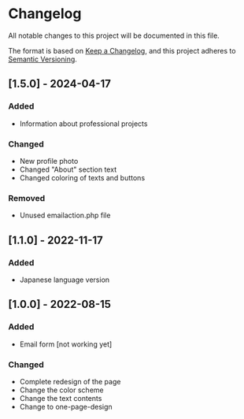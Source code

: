 # Changelog

All notable changes to this project will be documented in this file.

The format is based on [Keep a Changelog](https://keepachangelog.com/en/1.1.0/),
and this project adheres to [Semantic Versioning](https://semver.org/spec/v2.0.0.html).


## [1.5.0] - 2024-04-17

### Added

- Information about professional projects

### Changed

- New profile photo
- Changed "About" section text
- Changed coloring of texts and buttons

### Removed

- Unused emailaction.php file

## [1.1.0] - 2022-11-17

### Added

- Japanese language version

## [1.0.0] - 2022-08-15

### Added

- Email form [not working yet]

### Changed

- Complete redesign of the page
- Change the color scheme
- Change the text contents 
- Change to one-page-design

